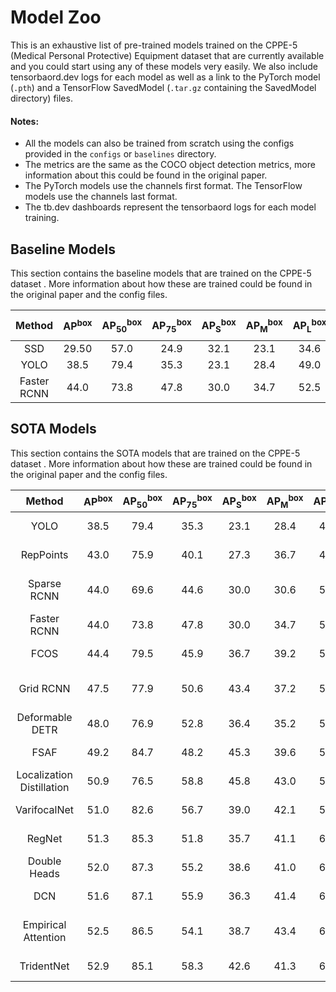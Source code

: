 # Model Zoo

This is an exhaustive list of pre-trained models trained on the CPPE-5
(Medical Personal Protective) Equipment dataset that are currently available and
you could start using any of these models very easily. We also include
tensorbaord.dev logs for each model as well as a link to the PyTorch model
(`.pth`) and a TensorFlow SavedModel (`.tar.gz` containing the SavedModel
directory) files.

#### Notes:

- All the models can also be trained from scratch using the configs provided in the `configs` or `baselines` directory.
- The metrics are the same as the COCO object detection metrics, more information about this could be found in the original paper.
- The PyTorch models use the channels first format. The TensorFlow models use the channels last format.
- The tb.dev dashboards represent the tensorbaord logs for each model training.

## Baseline Models

This section contains the baseline models that are trained on the CPPE-5 dataset
. More information about how these are trained could be found in the original
paper and the config files.

|   Method    | AP<sup>box</sup> | AP<sub>50</sub><sup>box</sup> | AP<sub>75</sub><sup>box</sup> | AP<sub>S</sub><sup>box</sup> | AP<sub>M</sub><sup>box</sup> | AP<sub>L</sub><sup>box</sup> | Configs | TensorBoard.dev | PyTorch model | TensorFlow model |
|:-----------:|:--------------------------:|:---------------------------------------:|:---------------------------------------:|:----------------------------------------:|:----------------------------------------:|:----------------------------------------:|:-------:|:------:|:-------:|:------:|
|     SSD     |           29.50            |                  57.0                   |                  24.9                   |                   32.1                   |                   23.1                   |                   34.6                   | [config](baselines/ssd.config) | [tb.dev](https://tensorboard.dev/experiment/2EimzQz9Q4GCJjYsyo1MKQ/) | [bucket]() | [bucket](https://storage.googleapis.com/cppe-5/trained_models/ssd/tf_ssd.tar.gz) |
|    YOLO     |            38.5            |                  79.4                   |                  35.3                   |                   23.1                   |                   28.4                   |                   49.0                   | [config](baselines/yolov3_d53_mstrain-608_273e_coco.py) | [tb.dev](https://tensorboard.dev/experiment/5JrpU22hRnOOOXCLKvxFyQ) | [bucket](https://storage.googleapis.com/cppe-5/trained_models/yolo/yolov3_d53_608_273e-2942d1ca.pth) | [bucket](https://storage.googleapis.com/cppe-5/trained_models/yolo/yolo.tar.gz) |
| Faster RCNN |            44.0            |                  73.8                   |                  47.8                   |                   30.0                   |                   34.7                   |                   52.5                   | [config](baselines/faster_rcnn_r101_fpn_2x_coco.py) | [tb.dev](https://tensorboard.dev/experiment/20XQ37HgQUyMJuOlbqmVDQ/) | [bucket](https://storage.googleapis.com/cppe-5/trained_models/faster_rcnn/faster_rcnn_r101_fpn_2x_coco-77efa99b.pth) | [bucket](https://storage.googleapis.com/cppe-5/trained_models/faster_rcnn/faster_rcnn.tar.gz) |

## SOTA Models

This section contains the SOTA models that are trained on the CPPE-5 dataset
. More information about how these are trained could be found in the original
paper and the config files.


|           Method           | AP<sup>box</sup> | AP<sub>50</sub><sup>box</sup> | AP<sub>75</sub><sup>box</sup> | AP<sub>S</sub><sup>box</sup> | AP<sub>M</sub><sup>box</sup> | AP<sub>L</sub><sup>box</sup> | TensorBoard.dev                                            | PyTorch model                                                                                                                        | TensorFlow model                                                                     |
|:--------------------------:|:----------:|:-----------------:|:-----------------:|:----------------:|:----------------:|:----------------:|------------------------------------------------------------|--------------------------------------------------------------------------------------------------------------------------------------|--------------------------------------------------------------------------------------|
|            YOLO            |    38.5    |        79.4       |        35.3       |       23.1       |       28.4       |       49.0       | https://tensorboard.dev/experiment/5JrpU22hRnOOOXCLKvxFyQ/ | https://storage.googleapis.com/cppe-5/trained_models/yolo/yolov3_d53_608_273e-2942d1ca.pth                                           | https://storage.googleapis.com/cppe-5/trained_models/yolo/yolo.tar.gz                |
|         RepPoints          |    43.0    |        75.9       |        40.1       |       27.3       |       36.7       |       48.0       | https://tensorboard.dev/experiment/Co6JQVe1RDmxgbMx4gD0Qg/ | https://storage.googleapis.com/cppe-5/trained_models/reppoints/reppoints_moment_r50_fpn_gn_2x_coco-18beef36.pth                      |                                           -                                          |
|        Sparse RCNN         |    44.0    |        69.6       |        44.6       |       30.0       |       30.6       |       54.7       | https://tensorboard.dev/experiment/se3w7zQ7SlyE6T8q59P79w/ | https://storage.googleapis.com/cppe-5/trained_models/sparse_rcnn/sparse_rcnn_r101_fpn_300_proposals_crop_mstrain_480-800_3x_coco.pth |                                           -                                          |
|        Faster RCNN         |    44.0    |        73.8       |        47.8       |       30.0       |       34.7       |       52.5       | https://tensorboard.dev/experiment/20XQ37HgQUyMJuOlbqmVDQ/ | https://storage.googleapis.com/cppe-5/trained_models/faster_rcnn/faster_rcnn_r101_fpn_2x_coco-77efa99b.pth                           | https://storage.googleapis.com/cppe-5/trained_models/faster_rcnn/faster_rcnn.tar.gz  |
|            FCOS            |    44.4    |        79.5       |        45.9       |       36.7       |       39.2       |       51.7       | https://tensorboard.dev/experiment/O343s1kRQIKTqs508jESDA/ | https://storage.googleapis.com/cppe-5/trained_models/fcos/fcos_r101_caffe_fpn_gn-head_mstrain_640-800_2x_coco-031dc428.pth           | https://storage.googleapis.com/cppe-5/trained_models/fcos/tf_fcos.tar.gz             |
|         Grid RCNN          |    47.5    |        77.9       |        50.6       |       43.4       |       37.2       |       54.4       | https://tensorboard.dev/experiment/fgGkJ4IBSZmDQj1QEKgXqA/ | https://storage.googleapis.com/cppe-5/trained_models/grid_rcnn/grid_rcnn_x101_64x4d_fpn_gn-head_2x_coco-65319c19.pth                 |                                           -                                          |
|      Deformable DETR       |    48.0    |        76.9       |        52.8       |       36.4       |       35.2       |       53.9       | https://tensorboard.dev/experiment/uq80boznQY2iJVhWSXAKTw/ | https://storage.googleapis.com/cppe-5/trained_models/deformable_detr/deformable_detr_refine_r50_16x2_50e-d36a2db1.pth                |                                           -                                          |
|            FSAF            |    49.2    |        84.7       |        48.2       |       45.3       |       39.6       |       56.7       | https://tensorboard.dev/experiment/jUa0QjFJQZe68o4vbP194Q/ | https://storage.googleapis.com/cppe-5/trained_models/fsaf/fsaf_x101_64x4d_fpn_1x_coco-7284d216.pth                                   | https://storage.googleapis.com/cppe-5/trained_models/fsaf/tf_fsaf.tar.gz             |
| Localization Distillation  |    50.9    |        76.5       |        58.8       |       45.8       |       43.0       |       59.4       | https://tensorboard.dev/experiment/UMGK5cbATVSDZM5DKN1QAA/ | https://storage.googleapis.com/cppe-5/trained_models/ld/ld_r50_gflv1_r101_fpn_coco_1x-e12b2422.pth                                   |                                           -                                          |
|        VarifocalNet        |    51.0    |        82.6       |        56.7       |       39.0       |       42.1       |       58.8       | https://tensorboard.dev/experiment/bE7LlxNLRU2nGanjxEs2rg/ | https://storage.googleapis.com/cppe-5/trained_models/vfnet/vfnet_r101_fpn_mdconv_c3-c5_mstrain_2x_coco-8d841df9.pth                  |                                           -                                          |
|           RegNet           |    51.3    |        85.3       |        51.8       |       35.7       |       41.1       |       60.5       | https://tensorboard.dev/experiment/eYyj3lwcR5O3XDbuyFZ81Q/ | https://storage.googleapis.com/cppe-5/trained_models/regnet/regnet-4GF-987ef260.pth                                                  | https://storage.googleapis.com/cppe-5/trained_models/regnet/regnet.tar.gz            |
|        Double Heads        |    52.0    |        87.3       |        55.2       |       38.6       |       41.0       |       60.8       | https://tensorboard.dev/experiment/cLMEyMJEQPqWXWeW4XpRkA/ | https://storage.googleapis.com/cppe-5/trained_models/double_heads/dh_faster_rcnn_r50_fpn_1x_coco-b10cef7a.pth                        |                                           -                                          |
|            DCN             |    51.6    |        87.1       |        55.9       |       36.3       |       41.4       |       61.3       | https://tensorboard.dev/experiment/GWTGBFo5TruxPlazzkIpXQ/ | https://storage.googleapis.com/cppe-5/trained_models/dcn/faster_rcnn_r50_fpn_mdpool_1x_coco-1d85638a.pth                             |                                           -                                          |
|     Empirical Attention    |    52.5    |        86.5       |        54.1       |       38.7       |       43.4       |       61.0       | https://tensorboard.dev/experiment/56OgPsWLTWe1jhAV1i00iw/ | https://storage.googleapis.com/cppe-5/trained_models/empirical_attention/faster_rcnn_r50_fpn_attention_1111_dcn_1x_coco-f69549ae.pth |                                           -                                          |
|         TridentNet         |    52.9    |        85.1       |        58.3       |       42.6       |       41.3       |       62.6       | https://tensorboard.dev/experiment/9O0MAFnlRMWWezz1TbLYGQ/ | https://storage.googleapis.com/cppe-5/trained_models/tridentnet/tridentnet_r50_caffe_mstrain_3x_coco-eb569217.pth                    | https://storage.googleapis.com/cppe-5/trained_models/tridentnet/tf_tridentnet.tar.gz |

